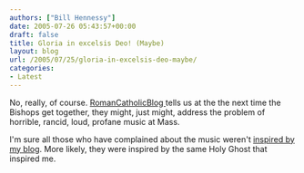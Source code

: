 ```yaml
---
authors: ["Bill Hennessy"]
date: 2005-07-26 05:43:57+00:00
draft: false
title: Gloria in excelsis Deo! (Maybe)
layout: blog
url: /2005/07/25/gloria-in-excelsis-deo-maybe/
categories:
- Latest
---
```


No, really, of course.  [RomanCatholicBlog ](https://romancatholicblog.typepad.com/roman_catholic_blog/2005/07/synoid_of_bisho.html)tells us at the the next time the Bishops get together, they might, just might, address the problem of horrible, rancid, loud, profane music at Mass.

I'm sure all those who have complained about the music weren't [inspired by my blog](https://www.hennessysview.com/?p=781).  More likely, they were inspired by the same Holy Ghost that inspired me.  
